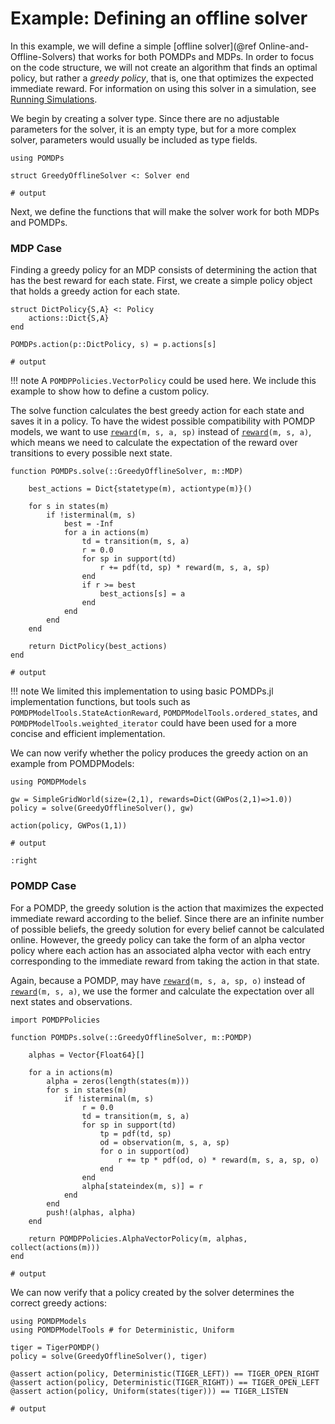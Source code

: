# Example: Defining an offline solver

In this example, we will define a simple [offline solver](@ref Online-and-Offline-Solvers) that works for both POMDPs and MDPs. In order to focus on the code structure, we will not create an algorithm that finds an optimal policy, but rather a *greedy policy*, that is, one that optimizes the expected immediate reward. For information on using this solver in a simulation, see [Running Simulations](@ref).

We begin by creating a solver type. Since there are no adjustable parameters for the solver, it is an empty type, but for a more complex solver, parameters would usually be included as type fields.

```jldoctest offline; output=false
using POMDPs

struct GreedyOfflineSolver <: Solver end

# output

```

Next, we define the functions that will make the solver work for both MDPs and POMDPs.

### MDP Case

Finding a greedy policy for an MDP consists of determining the action that has the best reward for each state. First, we create a simple policy object that holds a greedy action for each state.

```jldoctest offline; output=false
struct DictPolicy{S,A} <: Policy
    actions::Dict{S,A}
end

POMDPs.action(p::DictPolicy, s) = p.actions[s]

# output

```

!!! note
    A `POMDPPolicies.VectorPolicy` could be used here. We include this example to show how to define a custom policy.

The solve function calculates the best greedy action for each state and saves it in a policy. To have the widest possible compatibility with POMDP models, we want to use [`reward`](@ref)`(m, s, a, sp)` instead of [`reward`](@ref)`(m, s, a)`, which means we need to calculate the expectation of the reward over transitions to every possible next state.

```jldoctest offline; output=false
function POMDPs.solve(::GreedyOfflineSolver, m::MDP)

    best_actions = Dict{statetype(m), actiontype(m)}()

    for s in states(m)
        if !isterminal(m, s)
            best = -Inf
            for a in actions(m)
                td = transition(m, s, a)
                r = 0.0
                for sp in support(td)
                    r += pdf(td, sp) * reward(m, s, a, sp)
                end
                if r >= best
                    best_actions[s] = a
                end
            end
        end
    end
    
    return DictPolicy(best_actions)
end

# output

```

!!! note
    We limited this implementation to using basic POMDPs.jl implementation functions, but tools such as `POMDPModelTools.StateActionReward`, `POMDPModelTools.ordered_states`, and `POMDPModelTools.weighted_iterator` could have been used for a more concise and efficient implementation.

We can now verify whether the policy produces the greedy action on an example from POMDPModels:

```jldoctest offline
using POMDPModels

gw = SimpleGridWorld(size=(2,1), rewards=Dict(GWPos(2,1)=>1.0))
policy = solve(GreedyOfflineSolver(), gw)

action(policy, GWPos(1,1))

# output

:right
```

### POMDP Case

For a POMDP, the greedy solution is the action that maximizes the expected immediate reward according to the belief. Since there are an infinite number of possible beliefs, the greedy solution for every belief cannot be calculated online. However, the greedy policy can take the form of an alpha vector policy where each action has an associated alpha vector with each entry corresponding to the immediate reward from taking the action in that state.

Again, because a POMDP, may have [`reward`](@ref)`(m, s, a, sp, o)` instead of [`reward`](@ref)`(m, s, a)`, we use the former and calculate the expectation over all next states and observations.

```jldoctest offline; output=false
import POMDPPolicies

function POMDPs.solve(::GreedyOfflineSolver, m::POMDP)

    alphas = Vector{Float64}[]

    for a in actions(m)
        alpha = zeros(length(states(m)))
        for s in states(m)
            if !isterminal(m, s)
                r = 0.0
                td = transition(m, s, a)
                for sp in support(td)
                    tp = pdf(td, sp)
                    od = observation(m, s, a, sp)
                    for o in support(od)
                        r += tp * pdf(od, o) * reward(m, s, a, sp, o)
                    end
                end
                alpha[stateindex(m, s)] = r
            end
        end
        push!(alphas, alpha)
    end
    
    return POMDPPolicies.AlphaVectorPolicy(m, alphas, collect(actions(m)))
end

# output

```
We can now verify that a policy created by the solver determines the correct greedy actions:

```jldoctest offline; output=false
using POMDPModels
using POMDPModelTools # for Deterministic, Uniform

tiger = TigerPOMDP()
policy = solve(GreedyOfflineSolver(), tiger)

@assert action(policy, Deterministic(TIGER_LEFT)) == TIGER_OPEN_RIGHT
@assert action(policy, Deterministic(TIGER_RIGHT)) == TIGER_OPEN_LEFT
@assert action(policy, Uniform(states(tiger))) == TIGER_LISTEN

# output

```
